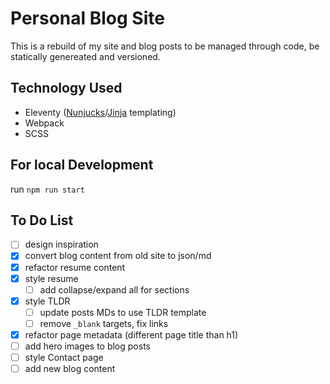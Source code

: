 # Personal Blog Site
This is a rebuild of my site and blog posts to be managed through code, be statically genereated and versioned.

## Technology Used
- Eleventy ([Nunjucks](https://mozilla.github.io/nunjucks/templating.html)/[Jinja](https://jinja.palletsprojects.com/en/3.1.x/) templating) 
- Webpack
- SCSS

## For local Development
run `npm run start`

## To Do List
- [ ] design inspiration
- [x] convert blog content from old site to json/md
- [x] refactor resume content
- [x] style resume
  - [ ] add collapse/expand all for sections
- [x] style TLDR
  - [ ] update posts MDs to use TLDR template
  - [ ] remove `_blank` targets, fix links
- [x] refactor page metadata (different page title than h1)
- [ ] add hero images to blog posts
- [ ] style Contact page
- [ ] add new blog content
